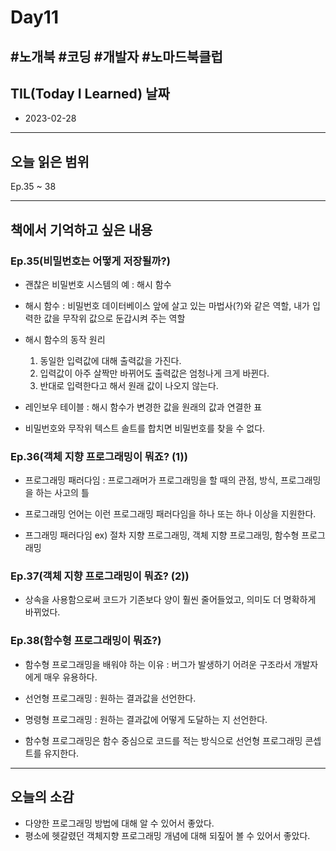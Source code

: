 # Day11

## #노개북 #코딩 #개발자 #노마드북클럽

## TIL(Today I Learned) 날짜

- 2023-02-28

---

## 오늘 읽은 범위

Ep.35 ~ 38

---

## 책에서 기억하고 싶은 내용

### Ep.35(비밀번호는 어떻게 저장될까?)

- 괜찮은 비밀번호 시스템의 예 : 해시 함수

- 해시 함수 : 비밀번호 데이터베이스 앞에 살고 있는 마법사(?)와 같은 역할, 내가 입력한 값을 무작위 값으로 둔갑시켜 주는 역할

- 해시 함수의 동작 원리

  1. 동일한 입력값에 대해 출력값을 가진다.
  2. 입력값이 아주 살짝만 바뀌어도 출력값은 엄청나게 크게 바뀐다.
  3. 반대로 입력한다고 해서 원래 값이 나오지 않는다.

- 레인보우 테이블 : 해시 함수가 변경한 값을 원래의 값과 연결한 표

- 비밀번호와 무작위 텍스트 솔트를 합치면 비밀번호를 찾을 수 없다.

### Ep.36(객체 지향 프로그래밍이 뭐죠? (1))

- 프로그래밍 패러다임 : 프로그래머가 프로그래밍을 할 때의 관점, 방식, 프로그래밍을 하는 사고의 틀

- 프로그래밍 언어는 이런 프로그래밍 패러다임을 하나 또는 하나 이상을 지원한다.

- 프그래밍 패러다임 ex) 절차 지향 프로그래밍, 객체 지향 프로그래밍, 함수형 프로그래밍

### Ep.37(객체 지향 프로그래밍이 뭐죠? (2))

- 상속을 사용함으로써 코드가 기존보다 양이 훨씬 줄어들었고, 의미도 더 명확하게 바뀌었다.

### Ep.38(함수형 프로그래밍이 뭐죠?)

- 함수형 프로그래밍을 배워야 하는 이유 : 버그가 발생하기 어려운 구조라서 개발자에게 매우 유용하다.

- 선언형 프로그래밍 : 원하는 결과값을 선언한다.

- 명령형 프로그래밍 : 원하는 결과값에 어떻게 도달하는 지 선언한다.

- 함수형 프로그래밍은 함수 중심으로 코드를 적는 방식으로 선언형 프로그래밍 콘셉트를 유지한다.

---

## 오늘의 소감

- 다양한 프로그래밍 방법에 대해 알 수 있어서 좋았다.
- 평소에 헷갈렸던 객체지향 프로그래밍 개념에 대해 되짚어 볼 수 있어서 좋았다.
